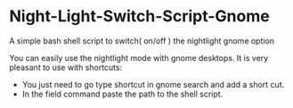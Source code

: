 # Night-Light-Switch-Script-Gnome
A simple bash shell script to switch( on/off ) the nightlight gnome option

You can easily use the nightlight mode with gnome desktops.
It is very pleasant to use with shortcuts:
  - You just need to go type shortcut in gnome search and add a short cut.
  - In the field command paste the path to the shell script.
